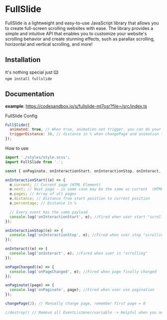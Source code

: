 # FullSlide

FullSlide is a lightweight and easy-to-use JavaScript library that allows you to create full-screen scrolling websites with ease.
The library provides a simple and intuitive API that enables you to customize your website's scrolling behavior and create stunning effects,
such as parallax scrolling, horizontal and vertical scrolling, and more!

## Installation

It's nothing special just ⌨️ \
`npm install fullslide`

## Documentation

**example**: https://codesandbox.io/s/fullslide-ml7osr?file=/src/index.ts

FullSlide Config

```js
FullSlide({
  animated: true, // When true, animation not trigger. you can do your own 🔥
  triggerDistance: 30, // distance in % when changePage and animation trigger
});
```

How to use

```js
import './styles/style.scss';
import FullSlide from '.';

const { onPaginate, onInteractionStart, onInteractionStop, onInteract, onPageChanged, changePage } = FullSlide();

onInteractionStart((e) => {
  e.current; // Current page (HTML Element)
  e.next; // Next page - in some case may be the same as current  (HTML Element)
  e.pages; // Array of all pages
  e.distance; // Distance from start position to current position
  e.percentage; // Distance in %

  // Every event has the same payload
  console.log('onInteractionStart', e); //Fired when user start "scrolling"
});

onInteractionStop((e) => {
  console.log('onInteractionStop', e); //Fired when user stop "scrolling"
});

onInteract((e) => {
  console.log('onInteract', e); //Fired when user in "scrolling"
});

onPageChanged((e) => {
  console.log('onPageChanged', e); //Fired when page finally changed
});

onPaginate((page) => {
  console.log('onPaginate', page); //Fired when user use pagination
});

changePage(2); // Manually change page, remember first page = 0

//destroy() // Remove all EventListener/variable -> Helpful when you need detach FullSlide
```
